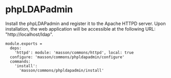 
# phpLDAPadmin

Install the phpLDAPadmin and register it to the Apache HTTPD server. Upon
installation, the web application will be accessible at the following URL:
"http://localhost/ldap".

    module.exports =
      deps:
        'httpd': module: 'masson/commons/httpd', local: true
      configure: 'masson/commons/phpldapadmin/configure'
      commands:
        'install':
          'masson/commons/phpldapadmin/install'
